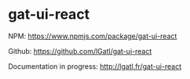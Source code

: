 # gat-ui-react

NPM: https://www.npmjs.com/package/gat-ui-react

Github: https://github.com/lGatl/gat-ui-react

Documentation in progress: http://lgatl.fr/gat-ui-react
